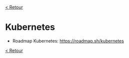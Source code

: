 [< Retour](../README.md)
# Kubernetes

- Roadmap Kubernetes:
https://roadmap.sh/kubernetes

[< Retour](../README.md)